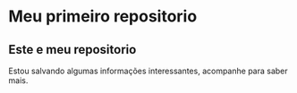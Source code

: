 # Meu primeiro repositorio

## Este e meu repositorio

Estou salvando algumas informações interessantes, acompanhe para saber mais.

